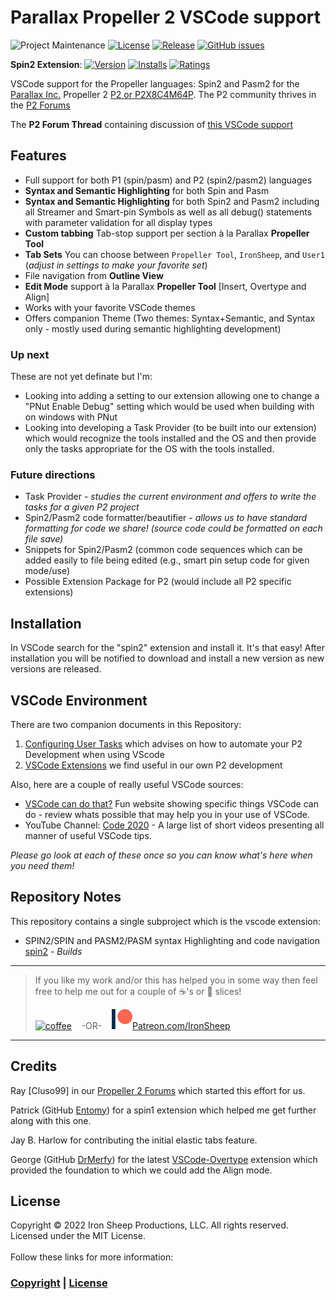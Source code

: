 # Parallax Propeller 2 VSCode support




![Project Maintenance][maintenance-shield]
[![License][license-shield]](LICENSE) 
[![Release][Release-shield]](https://github.com/ironsheep/P2-vscode-extensions/releases) 
[![GitHub issues][Issues-shield]](https://github.com/ironsheep/P2-vscode-extensions/issues)

**Spin2 Extension**: 
[![Version][marketplace-version]](https://marketplace.visualstudio.com/items?itemName=ironsheepproductionsllc.spin2) 
[![Installs][marketplace-installs]](https://marketplace.visualstudio.com/items?itemName=ironsheepproductionsllc.spin2) 
[![Ratings][marketplace-rating]](https://marketplace.visualstudio.com/items?itemName=ironsheepproductionsllc.spin2)



VSCode support for the Propeller languages: Spin2 and Pasm2 for the [Parallax Inc.](https://parallax.com) Propeller 2 [P2 or P2X8C4M64P](https://propeller.parallax.com/p2.html). The P2 community thrives in the [P2 Forums](https://forums.parallax.com/categories/propeller-2-multicore-microcontroller)

The **P2 Forum Thread** containing discussion of [this VSCode support](https://forums.parallax.com/discussion/170068/visual-studio-code-editor-for-p1-p2-spin-pasm#latest)

## Features
- Full support for both P1 (spin/pasm) and P2 (spin2/pasm2) languages
- **Syntax and Semantic Highlighting** for both Spin and Pasm
- **Syntax and Semantic Highlighting** for both Spin2 and Pasm2 including all Streamer and Smart-pin Symbols as well as all debug() statements with parameter validation for all display types
- **Custom tabbing** Tab-stop support per section à la Parallax **Propeller Tool**
- **Tab Sets** You can choose between `Propeller Tool`, `IronSheep`, and `User1` (*adjust in settings to make your favorite set*)
- File navigation from **Outline View**
- **Edit Mode** support à la Parallax **Propeller Tool** [Insert, Overtype and Align]
- Works with your favorite VSCode themes
- Offers companion Theme (Two themes: Syntax+Semantic, and Syntax only - mostly used during semantic highlighting development)

### Up next
These are not yet definate but I'm:

- Looking into adding a setting to our extension allowing one to change a "PNut Enable Debug" setting which would be used when building with on windows with PNut
- Looking into developing a Task Provider (to be built into our extension) which would recognize the tools installed and the OS and then provide only the tasks appropriate for the OS with the tools installed.


### Future directions

- Task Provider - *studies the current environment and offers to write the tasks for a given P2 project*
- Spin2/Pasm2 code formatter/beautifier - *allows us to have standard formatting for code we share! (source code could be formatted on each file save)*
- Snippets for Spin2/Pasm2 (common code sequences which can be added easily to file being edited (e.g., smart pin setup code for given mode/use)
- Possible Extension Package for P2 (would include all P2 specific extensions)

## Installation

In VSCode search for the "spin2" extension and install it.  It's that easy!  After installation you will be notified to download and install a new version as new versions are released.

## VSCode Environment

There are two companion documents in this Repository:

1. [Configuring User Tasks](TASKS_User.md) which advises on how to automate your P2 Development when using VScode
2. [VSCode Extensions](EXTENSIONS.md) we find useful in our own P2 development

Also, here are a couple of really useful VSCode sources:

- [VSCode can do that?](https://www.vscodecandothat.com/) Fun website showing specific things VSCode can do - review whats possible that may help you in your use of VSCode.
- YouTube Channel: [Code 2020](https://www.youtube.com/channel/UCyYh-eAr74avLwOyPa1dDNg) - A large list of short videos presenting all manner of useful VSCode tips.

*Please go look at each of these once so you can know what's here when you need them!*

## Repository Notes

This repository contains a single subproject which is the vscode extension:

- SPIN2/SPIN and PASM2/PASM syntax Highlighting and code navigation [spin2](./spin2) - *Builds*



---

> If you like my work and/or this has helped you in some way then feel free to help me out for a couple of :coffee:'s or :pizza: slices!
>
> [![coffee](https://www.buymeacoffee.com/assets/img/custom_images/black_img.png)](https://www.buymeacoffee.com/ironsheep) &nbsp;&nbsp; -OR- &nbsp;&nbsp; [![Patreon](./DOCs/patreon.png)](https://www.patreon.com/IronSheep?fan_landing=true)[Patreon.com/IronSheep](https://www.patreon.com/IronSheep?fan_landing=true)

---

## Credits

Ray [Cluso99] in our [Propeller 2 Forums](https://forums.parallax.com/categories/propeller-2-multicore-microcontroller) which started this effort for us.

Patrick (GitHub [Entomy](https://github.com/Entomy)) for a spin1 extension which helped me get further along with this one.

Jay B. Harlow for contributing the initial elastic tabs feature.

George (GitHub [DrMerfy](https://github.com/DrMerfy)) for the latest [VSCode-Overtype](https://marketplace.visualstudio.com/items?itemName=DrMerfy.overtype) extension which provided the foundation to which we could add the Align mode.

## License

Copyright © 2022 Iron Sheep Productions, LLC. All rights reserved.<br />
Licensed under the MIT License. <br>
<br>
Follow these links for more information:

### [Copyright](copyright) | [License](LICENSE)

[maintenance-shield]: https://img.shields.io/badge/maintainer-stephen%40ironsheep%2ebiz-blue.svg?style=for-the-badge

[marketplace-version]: https://vsmarketplacebadge.apphb.com/version-short/ironsheepproductionsllc.spin2.svg

[marketplace-installs]: https://vsmarketplacebadge.apphb.com/installs-short/ironsheepproductionsllc.spin2.svg

[marketplace-rating]: https://vsmarketplacebadge.apphb.com/rating-short/ironsheepproductionsllc.spin2.svg

[license-shield]: https://camo.githubusercontent.com/bc04f96d911ea5f6e3b00e44fc0731ea74c8e1e9/68747470733a2f2f696d672e736869656c64732e696f2f6769746875622f6c6963656e73652f69616e74726963682f746578742d646976696465722d726f772e7376673f7374796c653d666f722d7468652d6261646765

[Release-shield]: https://img.shields.io/github/release/ironsheep/P2-vscode-extensions/all.svg

[Issues-shield]: https://img.shields.io/github/issues/ironsheep/P2-vscode-extensions.svg